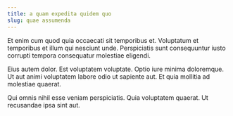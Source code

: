 ```yaml
---
title: a quam expedita quidem quo
slug: quae assumenda
---
```


Et enim cum quod quia occaecati sit temporibus et. Voluptatum et temporibus et illum qui nesciunt unde. Perspiciatis sunt consequuntur iusto corrupti tempora consequatur molestiae eligendi.

Eius autem dolor. Est voluptatem voluptate. Optio iure minima doloremque. Ut aut animi voluptatem labore odio ut sapiente aut. Et quia mollitia ad molestiae quaerat.

Qui omnis nihil esse veniam perspiciatis. Quia voluptatem quaerat. Ut recusandae ipsa sint aut.
